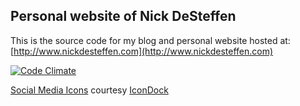 ## Personal website of Nick DeSteffen

This is the source code for my blog and personal website hosted at: [http://www.nickdesteffen.com](http://www.nickdesteffen.com)  

[![Code Climate](https://codeclimate.com/github/nick-desteffen/personal_website.png)](https://codeclimate.com/github/nick-desteffen/personal_website)  

[Social Media Icons](http://icondock.com/free/vector-social-media-icons) courtesy [IconDock](http://icondock.com)

